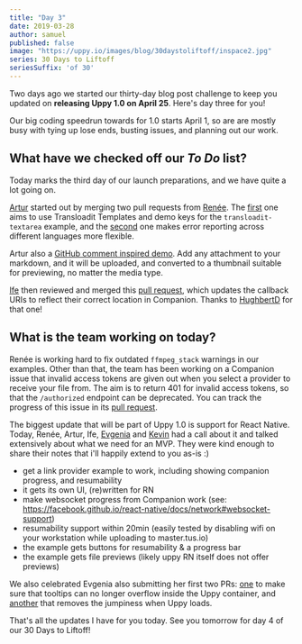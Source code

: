 ```yaml
---
title: "Day 3"
date: 2019-03-28
author: samuel
published: false
image: "https://uppy.io/images/blog/30daystoliftoff/inspace2.jpg"
series: 30 Days to Liftoff
seriesSuffix: 'of 30'
---
```


Two days ago we started our thirty-day blog post challenge to keep you updated on **releasing Uppy 1.0 on April 25**. Here's day three for you!
 
<!--more-->

Our big coding speedrun towards for 1.0 starts April 1, so are are mostly busy with tying up lose ends, busting issues, and planning out our work.

## What have we checked off our *To Do* list?

Today marks the third day of our launch preparations, and we have quite a lot going on. 

[Artur](https://github.com/arturi) started out by merging two pull requests from [Renée](https://github.com/goto-bus-stop). The [first](https://github.com/transloadit/uppy/pull/1375) one aims to use Transloadit Templates and demo keys for the `transloadit-textarea` example, and the [second](https://github.com/transloadit/uppy/pull/1374) one makes error reporting across different languages more flexible.

Artur also a [GitHub comment inspired demo](/examples/markdown-snippets/). Add any attachment to your markdown, and it will be uploaded, and converted to a thumbnail suitable for previewing, no matter the media type. 

[Ife](https://github.com/ifedapoolarewaju) then reviewed and merged this [pull request](https://github.com/transloadit/uppy/pull/1366), which updates the callback URIs to reflect their correct location in Companion. Thanks to [HughbertD](https://github.com/HughbertD) for that one!

## What is the team working on today?

Renée is working hard to fix outdated `ffmpeg_stack` warnings in our examples. Other than that, the team has been working on a Companion issue that invalid access tokens are given out when you select a provider to receive your file from. The aim is to return 401 for invalid access tokens, so that the `/authorized` endpoint can be deprecated. You can track the progress of this issue in its [pull request](https://github.com/transloadit/uppy/pull/1298).

The biggest update that will be part of Uppy 1.0 is support for React Native. Today, Renée, Artur, Ife, [Evgenia](https://github.com/lakesare) and [Kevin](https://github.com/kvz) had a call about it and talked extensively about what we need for an MVP. They were kind enough to share their notes that i'll happily extend to you as-is :)

- get a link provider example to work, including showing companion progress, and resumability
- it gets its own UI, (re)written for RN
- make websocket progress from Companion work (see: https://facebook.github.io/react-native/docs/network#websocket-support)
- resumability support within 20min (easily tested by disabling wifi on your workstation while uploading to master.tus.io)
- the example gets buttons for resumability & a progress bar
- the example gets file previews (likely uppy RN itself does not offer previews)

We also celebrated Evgenia also submitting her first two PRs: [one](https://github.com/transloadit/uppy/pull/1382) to make sure that tooltips can no longer overflow inside the Uppy container, and [another](https://github.com/transloadit/uppy/pull/1383) that removes the jumpiness when Uppy loads.

That's all the updates I have for you today. See you tomorrow for day 4 of our 30 Days to Liftoff!

